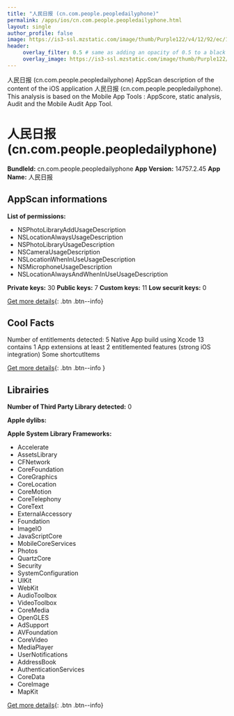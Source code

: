 ```yaml
---
title: "人民日报 (cn.com.people.peopledailyphone)"
permalink: /apps/ios/cn.com.people.peopledailyphone.html
layout: single
author_profile: false
image: https://is3-ssl.mzstatic.com/image/thumb/Purple122/v4/12/92/ec/1292eca0-a841-3300-7e34-1f4f0900b191/AppIcon-1x_U007emarketing-0-5-0-0-85-220.png/512x512bb.jpg
header: 
     overlay_filter: 0.5 # same as adding an opacity of 0.5 to a black background
     overlay_image: https://is3-ssl.mzstatic.com/image/thumb/Purple122/v4/12/92/ec/1292eca0-a841-3300-7e34-1f4f0900b191/AppIcon-1x_U007emarketing-0-5-0-0-85-220.png/512x512bb.jpg
---
```

人民日报 (cn.com.people.peopledailyphone) AppScan description of the content of the iOS application 人民日报 (cn.com.people.peopledailyphone). This analysis is based on the Mobile App Tools : AppScore, static analysis, Audit and the Mobile Audit App Tool.

# 人民日报 (cn.com.people.peopledailyphone)

**BundleId:** cn.com.people.peopledailyphone
**App Version:** 14757.2.45
**App Name:** 人民日报


## AppScan informations 

**List of permissions:** 
- NSPhotoLibraryAddUsageDescription
- NSLocationAlwaysUsageDescription
- NSPhotoLibraryUsageDescription
- NSCameraUsageDescription
- NSLocationWhenInUseUsageDescription
- NSMicrophoneUsageDescription
- NSLocationAlwaysAndWhenInUseUsageDescription
  
  
**Private keys:** 30
**Public keys:** 7
**Custom keys:** 11
**Low securit keys:** 0
  
[Get more details](/pricing.html){: .btn .btn--info}

## Cool Facts

Number of entitlements detected: 5
Native App
build using Xcode 13
contains 1 App extensions
at least 2 entitlemented features (strong iOS integration)
Some shortcutItems 
  
[Get more details](/pricing.html){: .btn .btn--info }

## Librairies 
**Number of Third Party Library detected:** 0


**Apple dylibs:**


**Apple System Library Frameworks:**
- Accelerate
- AssetsLibrary
- CFNetwork
- CoreFoundation
- CoreGraphics
- CoreLocation
- CoreMotion
- CoreTelephony
- CoreText
- ExternalAccessory
- Foundation
- ImageIO
- JavaScriptCore
- MobileCoreServices
- Photos
- QuartzCore
- Security
- SystemConfiguration
- UIKit
- WebKit
- AudioToolbox
- VideoToolbox
- CoreMedia
- OpenGLES
- AdSupport
- AVFoundation
- CoreVideo
- MediaPlayer
- UserNotifications
- AddressBook
- AuthenticationServices
- CoreData
- CoreImage
- MapKit


  
[Get more details](/pricing.html){: .btn .btn--info}

